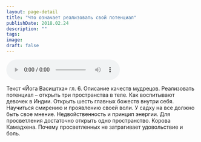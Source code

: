 ```yaml
---
layout: page-detail
title: "Что означает реализовать свой потенциал"
publishDate: 2018.02.24
description: ""
tags:
image:
draft: false
---
```


<audio title="2018.02.24 - Что означает реализовать свой потенциал.mp3" src="https://filer-api.advayta.org/v1.0/public/files/75810" controls=""></audio>

 Текст «Йога Васиштха» гл. 6\. Описание качеств мудрецов. Реализовать потенциал – открыть три пространства в теле. Как воспитывают девочек в Индии. Открыть шесть главных божеств внутри себя. Научиться смирению и проявлению своей воли. У садху на все должно быть свое мнение. Недвойственность и принцип энергии. Для просветления достаточно открыть одно пространство. Корова Камадхена. Почему просветленных не затрагивает удовольствие и боль. 

  
